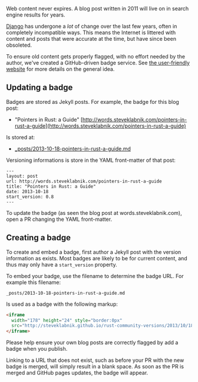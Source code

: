 Web content never expires. A blog post written in 2011 will live on in search
engine results for years.

[Django](https://www.djangoproject.com/) has undergone a _lot_ of change over the last
few years, often in completely incompatible ways. This means the Internet is
littered with content and posts that were accurate at the time, but have since
been obsoleted.

To ensure old content gets properly flagged, with no effort needed by the
author, we've created a GitHub-driven badge service. See
[the user-friendly website](http://vanjacosic.github.io/django-community-versions/)
for more details on the general idea.

## Updating a badge

Badges are stored as Jekyll posts. For example, the badge for this blog post:

* "Pointers in Rust: a Guide" [http://words.steveklabnik.com/pointers-in-rust-a-guide](http://words.steveklabnik.com/pointers-in-rust-a-guide)

Is stored at:

* [\_posts/2013-10-18-pointers-in-rust-a-guide.md](http://steveklabnik.github.io/rust-community-versions/_posts/2013-10-18-pointers-in-rust-a-guide.md)

Versioning informations is store in the YAML front-matter of that post:

```
---
layout: post
url: http://words.steveklabnik.com/pointers-in-rust-a-guide
title: "Pointers in Rust: a Guide"
date: 2013-10-18
start_version: 0.8
---
```

To update the badge (as seen the blog post at words.steveklabnik.com), open a PR changing
the YAML front-matter.

## Creating a badge

To create and embed a badge, first author a Jekyll post with the version
information as exists. Most badges are likely to be for current content, and
thus may only have a `start_version` property.

To embed your badge, use the filename to determine the badge URL. For example
this filename:

```
_posts/2013-10-18-pointers-in-rust-a-guide.md
```

Is used as a badge with the following markup:

```html
<iframe
  width="178" height="24" style="border:0px"
  src="http://steveklabnik.github.io/rust-community-versions/2013/10/18/pointers-in-rust-a-guide.html">
</iframe>
```

Please help ensure your own blog posts are correctly flagged by add a badge
when you publish.

Linking to a URL that does not exist, such as before your
PR with the new badge is merged, will simply result in a blank space. As
soon as the PR is merged and GitHub pages updates, the badge will appear.
